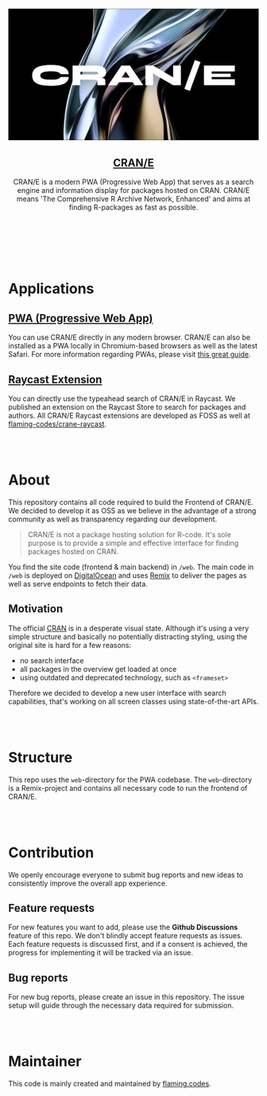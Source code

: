<br />
<br />
<br />

<p align="center"><img src="./web/public/images/og/cover-1.jpg" /></p>
<h2 align="center">
<a href="https://cran-e.com">CRAN/E</a>
</h2>
<p align="center">CRAN/E is a modern PWA (Progressive Web App) that serves as a search engine and information display for packages hosted on CRAN. CRAN/E means 'The Comprehensive R Archive Network, Enhanced' and aims at finding R-packages as fast as possible.</p>

<br />
<br />
<br />
<br />
<br />

# Applications

## [PWA (Progressive Web App)](https://cran-e.com)

You can use CRAN/E directly in any modern browser. CRAN/E can also be installed as a PWA locally in Chromium-based browsers as well as the latest Safari. For more information regarding PWAs, please visit [this great guide](https://web.dev/progressive-web-apps/).

## [Raycast Extension](https://www.raycast.com/flaming-codes/cran-e-search)

You can directly use the typeahead search of CRAN/E in Raycast. We published an extension on the Raycast Store to search for packages and authors. All CRAN/E Raycast extensions are developed as FOSS as well at [flaming-codes/crane-raycast](https://github.com/flaming-codes/crane-raycast).

<br />
<br />

# About

This repository contains all code required to build the Frontend of CRAN/E. We decided to develop it as OSS as we believe in the advantage of a strong community as well as transparency regarding our development.

> CRAN/E is not a package hosting solution for R-code. It's sole purpose is to provide a simple and effective interface for finding packages hosted on CRAN.

You find the site code (frontend & main backend) in `/web`. The main code in `/web` is deployed on [DigitalOcean](https://www.digitalocean.com/) and uses [Remix](https://remix.run/) to deliver the pages as well as serve endpoints to fetch their data.

## Motivation

The official [CRAN](https://cran.r-project.org/) is in a desperate visual state. Although it's using a very simple structure and basically no potentially distracting styling, using the original site is hard for a few reasons:

- no search interface
- all packages in the overview get loaded at once
- using outdated and deprecated technology, such as `<frameset>`

Therefore we decided to develop a new user interface with search capabilities, that's working on all screen classes using state-of-the-art APIs.

<br />
<br />

# Structure

This repo uses the `web`-directory for the PWA codebase. The `web`-directory is a Remix-project and contains all necessary code to run the frontend of CRAN/E.

<br />
<br />

# Contribution

We openly encourage everyone to submit bug reports and new ideas to consistently improve the overall app experience.

## Feature requests

For new features you want to add, please use the **Github Discussions** feature of this repo. We don't blindly accept feature requests as issues. Each feature requests is discussed first, and if a consent is achieved, the progress for implementing it will be tracked via an issue.

## Bug reports

For new bug reports, please create an issue in this repository. The issue setup will guide through the necessary data required for submission.

<br />
<br />

# Maintainer

This code is mainly created and maintained by [flaming.codes](https://flaming.codes).
